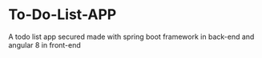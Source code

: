 # To-Do-List-APP
A todo list app secured made with spring boot framework in back-end and angular 8 in front-end 
